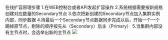 ﻿在线扩容原理步骤
1.在WEB控制台或者API发起扩容操作
2.系统根据需要按新规格创建对应数量的Secondary节点
3.依次把新创建的Secondary节点加入集群实例内部，同步数据
4.待最后一个Secondary节点数据同步完成以后，开始一个一个踢掉原节点，剔除的顺序按先从（Secondary）后主（Primary）
5.当集群内部没有主节点时，会选举出新的主节点
![](http://imgcache.tcecqpoc.fsphere.cn/image/mc.qcloudimg.com/static/img/c5f2b406c73f6fd9c21b216d1cf0d350/zaixiuankuorong.png)